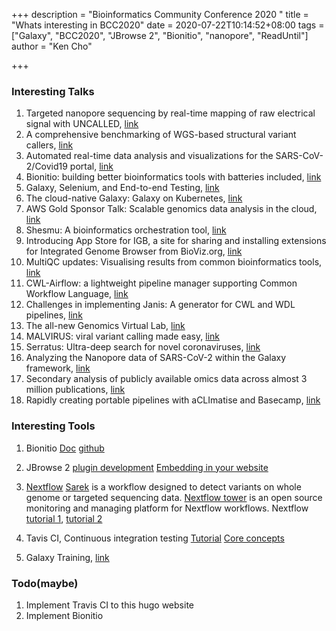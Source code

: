 +++
description = "Bioinformatics Community Conference 2020 "
title = "Whats interesting in BCC2020"
date = 2020-07-22T10:14:52+08:00
tags = ["Galaxy", "BCC2020", "JBrowse 2", "Bionitio", "nanopore", "ReadUntil"]
author = "Ken Cho"

+++
### Interesting Talks
1. Targeted nanopore sequencing by real-time mapping of raw electrical signal with UNCALLED, [link](https://bcc2020.sched.com/event/csr6/targeted-nanopore-sequencing-by-real-time-mapping-of-raw-electrical-signal-with-uncalled)
2. A comprehensive benchmarking of WGS-based structural variant callers, [link](https://bcc2020.sched.com/event/csrO/a-comprehensive-benchmarking-of-wgs-based-structural-variant-callers)
3. Automated real-time data analysis and visualizations for the SARS-CoV-2/Covid19 portal, [link](https://bcc2020.sched.com/event/cstu/automated-real-time-data-analysis-and-visualizations-for-the-sars-cov-2covid19-portal)
4. Bionitio: building better bioinformatics tools with batteries included, [link](https://bcc2020.sched.com/event/csrg/bionitio-building-better-bioinformatics-tools-with-batteries-included)
5. Galaxy, Selenium, and End-to-end Testing, [link](https://bcc2020.sched.com/event/csuI/galaxy-selenium-and-end-to-end-testing)
6. The cloud-native Galaxy: Galaxy on Kubernetes, [link](https://bcc2020.sched.com/event/csuO/the-cloud-native-galaxy-galaxy-on-kubernetes)
7. AWS Gold Sponsor Talk: Scalable genomics data analysis in the cloud, [link](https://bcc2020.sched.com/event/cXm4/aws-gold-sponsor-talk-scalable-genomics-data-analysis-in-the-cloud)
8. Shesmu: A bioinformatics orchestration tool, [link](https://bcc2020.sched.com/event/cssJ/shesmu-a-bioinformatics-orchestration-tool)
9. Introducing App Store for IGB, a site for sharing and installing extensions for Integrated Genome Browser from BioViz.org, [link](https://bcc2020.sched.com/event/cssV/introducing-app-store-for-igb-a-site-for-sharing-and-installing-extensions-for-integrated-genome-browser-from-biovizorg)
10. MultiQC updates: Visualising results from common bioinformatics tools, [link](https://bcc2020.sched.com/event/cssb/multiqc-updates-visualising-results-from-common-bioinformatics-tools)
11. CWL-Airflow: a lightweight pipeline manager supporting Common Workflow Language, [link](https://bcc2020.sched.com/event/cssz/cwl-airflow-a-lightweight-pipeline-manager-supporting-common-workflow-language)
12. Challenges in implementing Janis: A generator for CWL and WDL pipelines, [link](https://bcc2020.sched.com/event/cst2/challenges-in-implementing-janis-a-generator-for-cwl-and-wdl-pipelines)
13. The all-new Genomics Virtual Lab, [link](https://bcc2020.sched.com/event/cst8/the-all-new-genomics-virtual-lab)
14. MALVIRUS: viral variant calling made easy, [link](https://bcc2020.sched.com/event/cstH/malvirus-viral-variant-calling-made-easy)
15. Serratus: Ultra-deep search for novel coronaviruses, [link](https://bcc2020.sched.com/event/cstE/serratus-ultra-deep-search-for-novel-coronaviruses)
16. Analyzing the Nanopore data of SARS-CoV-2 within the Galaxy framework, [link](https://bcc2020.sched.com/event/csvJ/analyzing-the-nanopore-data-of-sars-cov-2-within-the-galaxy-framework)
17. Secondary analysis of publicly available omics data across almost 3 million publications, [link](https://bcc2020.sched.com/event/csrm/secondary-analysis-of-publicly-available-omics-data-across-almost-3-million-publications)
18. Rapidly creating portable pipelines with aCLImatise and Basecamp, [link](https://bcc2020.sched.com/event/cst5/rapidly-creating-portable-pipelines-with-aclimatise)




### Interesting Tools
1. Bionitio
[Doc](https://docs.google.com/document/d/1tEtfpIfApMZ2PfgodjDeipFOR3Y2k4iMTjQJN49sb-Y/preview?pli=1)
[github](https://github.com/bionitio-team/bionitio)


2. JBrowse 2
[plugin development](http://jbrowse.org/jb2/docs/bcc2020_plugin_development)
[Embedding in your website](http://jbrowse.org/jb2/docs/bcc2020_plugin_development)

3. [Nextflow](https://nf-co.re/)
[Sarek](https://github.com/nf-core/sarek) is a workflow designed to detect variants on whole genome or targeted sequencing data.
[Nextflow tower](https://github.com/seqeralabs/nf-tower)  is an open source monitoring and managing platform for Nextflow workflows.
Nextflow [tutorial 1](https://github.com/nextflow-io/nf-hack17-tutorial), [tutorial 2](https://nf-co.re/usage/nextflow)

4. Tavis CI, Continuous integration testing
[Tutorial](https://docs.travis-ci.com/user/tutorial/)
[Core concepts](https://docs.travis-ci.com/user/for-beginners/)

5. Galaxy Training, [link](https://training.galaxyproject.org/)


### Todo(maybe)
1. Implement Travis CI to this hugo website
2. Implement Bionitio






